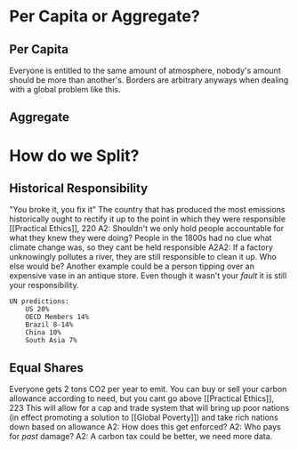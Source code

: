 # Per Capita or Aggregate?

## Per Capita
Everyone is entitled to the same amount of atmosphere, nobody's amount should be more than another's.
Borders are arbitrary anyways when dealing with a global problem like this.

## Aggregate

# How do we Split?

## Historical Responsibility
"You broke it, you fix it"
The country that has produced the most emissions historically ought to rectify it up to the point in which they were responsible [[Practical Ethics]], 220
	A2: Shouldn't we only hold people accountable for what they knew they were doing? People in the 1800s had no clue what climate change was, so they cant be held responsible
		A2A2: If a factory unknowingly pollutes a river, they are still responsible to clean it up. Who else would be? Another example could be a person tipping over an expensive vase in an antique store. Even though it wasn't your *fault* it is still your responsibility.

~~~
UN predictions:
	US 20%
	OECD Members 14%
	Brazil 8-14%
	China 10%
	South Asia 7%
~~~

## Equal Shares
Everyone gets 2 tons CO2 per year to emit. You can buy or sell your carbon allowance according to need, but you cant go above [[Practical Ethics]],  223
This will allow for a cap and trade system that will bring up poor nations (in effect promoting a solution to [[Global Poverty]]) and take rich nations down based on allowance
	A2: How does this get enforced?
	A2: Who pays for *past* damage?
	A2: A carbon tax could be better, we need more data.